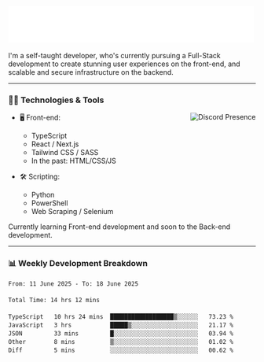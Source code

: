 <img src="assets/wave.svg" alt=":wave:" />

I'm a self-taught developer, who's currently pursuing a Full-Stack development to create stunning user experiences on the front-end, and scalable and secure infrastructure on the backend.

---

### 🧑‍💻 Technologies & Tools

<a href="https://discord.com/users/414304208649453568" target="_blank" rel="nofollow">
   <img src="https://lanyard-profile-readme.vercel.app/api/414304208649453568?idleMessage=Probably%20doing%20something%20else..." alt="Discord Presence" align="right">
</a>

- 🖥️ Front-end:

  - TypeScript
  - React / Next.js
  - Tailwind CSS / SASS
  - In the past: HTML/CSS/JS

- 🛠 Scripting:

  - Python
  - PowerShell
  - Web Scraping / Selenium

Currently learning Front-end development and soon to the Back-end development.

---

### 📊 Weekly Development Breakdown

<!--START_SECTION:waka-->

```txt
From: 11 June 2025 - To: 18 June 2025

Total Time: 14 hrs 12 mins

TypeScript   10 hrs 24 mins  ██████████████████▒░░░░░░   73.23 %
JavaScript   3 hrs           █████▒░░░░░░░░░░░░░░░░░░░   21.17 %
JSON         33 mins         █░░░░░░░░░░░░░░░░░░░░░░░░   03.94 %
Other        8 mins          ▒░░░░░░░░░░░░░░░░░░░░░░░░   01.02 %
Diff         5 mins          ░░░░░░░░░░░░░░░░░░░░░░░░░   00.62 %
```

<!--END_SECTION:waka-->
